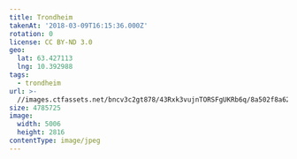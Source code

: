 ```yaml
---
title: Trondheim
takenAt: '2018-03-09T16:15:36.000Z'
rotation: 0
license: CC BY-ND 3.0
geo:
  lat: 63.427113
  lng: 10.392988
tags:
  - trondheim
url: >-
  //images.ctfassets.net/bncv3c2gt878/43Rxk3vujnTORSFgUKRb6q/8a502f8a62d475c6ccae8eb612e4352b/trondheim_40091437914_o
size: 4785725
image:
  width: 5006
  height: 2816
contentType: image/jpeg
---
```


